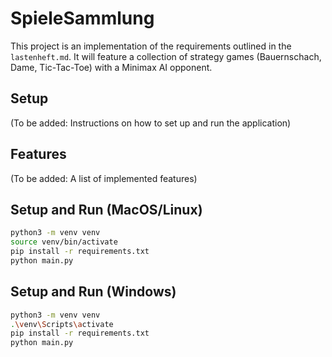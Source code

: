 # SpieleSammlung

This project is an implementation of the requirements outlined in the `lastenheft.md`.
It will feature a collection of strategy games (Bauernschach, Dame, Tic-Tac-Toe)
with a Minimax AI opponent.

## Setup

(To be added: Instructions on how to set up and run the application)

## Features

(To be added: A list of implemented features)

## Setup and Run (MacOS/Linux)

```bash
python3 -m venv venv
source venv/bin/activate
pip install -r requirements.txt
python main.py
```

## Setup and Run (Windows)

```bash
python3 -m venv venv
.\venv\Scripts\activate
pip install -r requirements.txt
python main.py
```